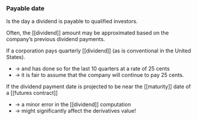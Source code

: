 ### Payable date 

<p>Is the day a dividend is payable to qualified investors.</p>

Often, the [[dividend]] amount may be approximated based on the company’s previous dividend payments.


If a corporation pays quarterly [[dividend]] (as is conventional in the United States).
* -> and has done so for the last 10 quarters at a rate of 25 cents
* -> it is fair to assume that the company will continue to pay 25 cents.


If the dividend payment date is projected to be near the [[maturity]] date of a [[futures contract]] 
* -> a minor error in the [[dividend]] computation
* -> might significantly affect the derivatives value! 
